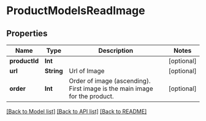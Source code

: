 # ProductModelsReadImage

## Properties
Name | Type | Description | Notes
------------ | ------------- | ------------- | -------------
**productId** | **Int** |  | [optional] 
**url** | **String** | Url of Image | [optional] 
**order** | **Int** | Order of image (ascending). First image is the main image for the product. | [optional] 

[[Back to Model list]](../README.md#documentation-for-models) [[Back to API list]](../README.md#documentation-for-api-endpoints) [[Back to README]](../README.md)


